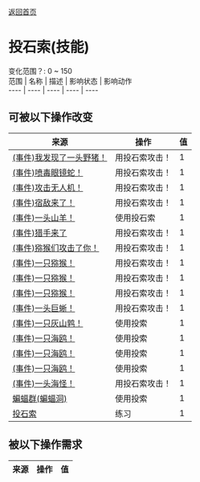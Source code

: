[返回首页](index.md)  
# 投石索(技能)  
变化范围？: 0 ~ 150  
范围  |  名称  |  描述  |  影响状态  |  影响动作  
----  |  ----  |  ----  |  ----  |  ----  
## 可被以下操作改变  
来源  |  操作  |  值  
----  |  ----  |  ----  
[(事件)我发现了一头野猪！](Event_BoarFight.md)  |  用投石索攻击！  |  1  
[(事件)喷毒眼镜蛇！](Event_CobraFight.md)  |  用投石索攻击！  |  1  
[(事件)攻击无人机！](Event_DroneFight.md)  |  用投石索攻击！  |  1  
[(事件)宿敌来了！](Event_EnemyFight.md)  |  用投石索攻击！  |  1  
[(事件)一头山羊！](Event_GoatFight.md)  |  使用投石索  |  1  
[(事件)猎手来了](Event_HunterFight.md)  |  用投石索攻击！  |  1  
[(事件)猕猴们攻击了你！](Event_MacaqueDenFight.md)  |  用投石索攻击！  |  1  
[(事件)一只猕猴！](Event_MacaqueFight.md)  |  用投石索攻击！  |  1  
[(事件)一只猕猴！](Event_MacaqueFightRaid.md)  |  用投石索攻击！  |  1  
[(事件)一只猕猴！](Event_MacaqueUndeadFight.md)  |  用投石索攻击！  |  1  
[(事件)一头巨蜥！](Event_MonitorFight.md)  |  用投石索攻击！  |  1  
[(事件)一只灰山鹑！](Event_PartridgeFight.md)  |  使用投索  |  1  
[(事件)一只海鸥！](Event_SeagullFight.md)  |  使用投索  |  1  
[(事件)一只海鸥！](Event_SeagullRaid.md)  |  使用投索  |  1  
[(事件)一只海鸥！](Event_SeagullRaidCrop.md)  |  使用投索  |  1  
[(事件)一头海怪！](Event_SeahoundFight.md)  |  用投石索攻击！  |  1  
[蝙蝠群(蝙蝠洞)](BatColony.md)  |  使用投索  |  1  
[投石索](Sling.md)  |  练习  |  1  
## 被以下操作需求  
来源  |  操作  |  值  
----  |  ----  |  ----  

